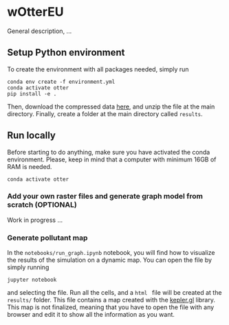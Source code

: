 # wOtterEU

General description, ...

## Setup Python environment
To create the environment with all packages needed, simply run
```
conda env create -f environment.yml
conda activate otter
pip install -e .
```
Then, download the compressed data [here](https://mega.nz/file/1DdDlLjR#Am1QYD_7JytT76pc48jzoYOJZE6xb1s-hYjzFSYWvDw), and unzip the file at the main directory.
Finally, create a folder at the main directory called ```results```.

## Run locally

Before starting to do anything, make sure you have activated the conda environment. Please, keep in mind that a computer with minimum 16GB of RAM is needed.

```
conda activate otter
```
### Add your own raster files and generate graph model from scratch (OPTIONAL)
Work in progress ...

### Generate pollutant map
 In the `notebooks/run_graph.ipynb`  notebook, you will find how to visualize the results of the simulation on a dynamic map. You can open the file by simply running
```
jupyter notebook
```
and selecting the file.
Run all the cells, and a  ```html ``` file will be created at the ```results/``` folder.  This file contains a map created with the [kepler.gl](https://kepler.gl/) library. This map is not finalized, meaning that you have to open the file with any browser and edit it to show all the information as you want. 
